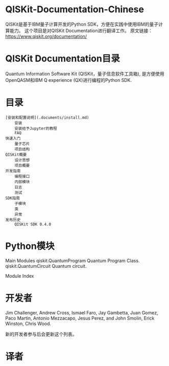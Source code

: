 # QISKit-Documentation-Chinese
QISKit是基于IBM量子计算开发的Python SDK，方便在实践中使用IBM的量子计算能力。
这个项目是对QISKit Documentation进行翻译工作。
原文链接：https://www.qiskit.org/documentation/

# QISKit Documentation目录
Quantum Information Software Kit (QISKit，量子信息软件工具箱), 是方便使用OpenQASM和IBM Q experience (QX)进行编程的Python SDK.

# 目录

    [安装和配置说明](.documents/install.md)
        安装
        安装给予Jupyter的教程
        FAQ
    快速入门
        量子芯片
        项目结构
    QISKit概要
        设计思想
        项目概要
    开发指南
        编程接口
        内部模块
        日志
        测试
    SDK指南
        子模块
        类
        异常
    发布历史
        QISKit SDK 0.4.0

# Python模块
Main Modules
qiskit.QuantumProgram 	Quantum Program Class.
qiskit.QuantumCircuit 	Quantum circuit.

Module Index

# 开发者
Jim Challenger, Andrew Cross, Ismael Faro, Jay Gambetta, Juan Gomez, Paco Martin, Antonio Mezzacapo, Jesus Perez, and John Smolin, Erick Winston, Chris Wood.

新的开发者参与后会更新这个列表。

# 译者

